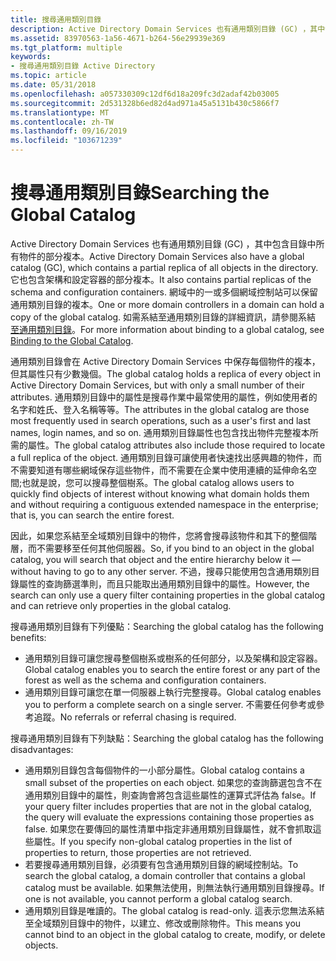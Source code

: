 ```yaml
---
title: 搜尋通用類別目錄
description: Active Directory Domain Services 也有通用類別目錄 (GC) ，其中包含目錄中所有物件的部分複本。
ms.assetid: 83970563-1a56-4671-b264-56e29939e369
ms.tgt_platform: multiple
keywords:
- 搜尋通用類別目錄 Active Directory
ms.topic: article
ms.date: 05/31/2018
ms.openlocfilehash: a057330309c12df6d18a209fc3d2adaf42b03005
ms.sourcegitcommit: 2d531328b6ed82d4ad971a45a5131b430c5866f7
ms.translationtype: MT
ms.contentlocale: zh-TW
ms.lasthandoff: 09/16/2019
ms.locfileid: "103671239"
---
```

# <a name="searching-the-global-catalog"></a><span data-ttu-id="ee380-104">搜尋通用類別目錄</span><span class="sxs-lookup"><span data-stu-id="ee380-104">Searching the Global Catalog</span></span>

<span data-ttu-id="ee380-105">Active Directory Domain Services 也有通用類別目錄 (GC) ，其中包含目錄中所有物件的部分複本。</span><span class="sxs-lookup"><span data-stu-id="ee380-105">Active Directory Domain Services also have a global catalog (GC), which contains a partial replica of all objects in the directory.</span></span> <span data-ttu-id="ee380-106">它也包含架構和設定容器的部分複本。</span><span class="sxs-lookup"><span data-stu-id="ee380-106">It also contains partial replicas of the schema and configuration containers.</span></span> <span data-ttu-id="ee380-107">網域中的一或多個網域控制站可以保留通用類別目錄的複本。</span><span class="sxs-lookup"><span data-stu-id="ee380-107">One or more domain controllers in a domain can hold a copy of the global catalog.</span></span> <span data-ttu-id="ee380-108">如需系結至通用類別目錄的詳細資訊，請參閱系結 [至通用類別目錄](binding-to-the-global-catalog.md)。</span><span class="sxs-lookup"><span data-stu-id="ee380-108">For more information about binding to a global catalog, see [Binding to the Global Catalog](binding-to-the-global-catalog.md).</span></span>

<span data-ttu-id="ee380-109">通用類別目錄會在 Active Directory Domain Services 中保存每個物件的複本，但其屬性只有少數幾個。</span><span class="sxs-lookup"><span data-stu-id="ee380-109">The global catalog holds a replica of every object in Active Directory Domain Services, but with only a small number of their attributes.</span></span> <span data-ttu-id="ee380-110">通用類別目錄中的屬性是搜尋作業中最常使用的屬性，例如使用者的名字和姓氏、登入名稱等等。</span><span class="sxs-lookup"><span data-stu-id="ee380-110">The attributes in the global catalog are those most frequently used in search operations, such as a user's first and last names, login names, and so on.</span></span> <span data-ttu-id="ee380-111">通用類別目錄屬性也包含找出物件完整複本所需的屬性。</span><span class="sxs-lookup"><span data-stu-id="ee380-111">The global catalog attributes also include those required to locate a full replica of the object.</span></span> <span data-ttu-id="ee380-112">通用類別目錄可讓使用者快速找出感興趣的物件，而不需要知道有哪些網域保存這些物件，而不需要在企業中使用連續的延伸命名空間;也就是說，您可以搜尋整個樹系。</span><span class="sxs-lookup"><span data-stu-id="ee380-112">The global catalog allows users to quickly find objects of interest without knowing what domain holds them and without requiring a contiguous extended namespace in the enterprise; that is, you can search the entire forest.</span></span>

<span data-ttu-id="ee380-113">因此，如果您系結至全域類別目錄中的物件，您將會搜尋該物件和其下的整個階層，而不需要移至任何其他伺服器。</span><span class="sxs-lookup"><span data-stu-id="ee380-113">So, if you bind to an object in the global catalog, you will search that object and the entire hierarchy below it — without having to go to any other server.</span></span> <span data-ttu-id="ee380-114">不過，搜尋只能使用包含通用類別目錄屬性的查詢篩選準則，而且只能取出通用類別目錄中的屬性。</span><span class="sxs-lookup"><span data-stu-id="ee380-114">However, the search can only use a query filter containing properties in the global catalog and can retrieve only properties in the global catalog.</span></span>

<span data-ttu-id="ee380-115">搜尋通用類別目錄有下列優點：</span><span class="sxs-lookup"><span data-stu-id="ee380-115">Searching the global catalog has the following benefits:</span></span>

-   <span data-ttu-id="ee380-116">通用類別目錄可讓您搜尋整個樹系或樹系的任何部分，以及架構和設定容器。</span><span class="sxs-lookup"><span data-stu-id="ee380-116">Global catalog enables you to search the entire forest or any part of the forest as well as the schema and configuration containers.</span></span>
-   <span data-ttu-id="ee380-117">通用類別目錄可讓您在單一伺服器上執行完整搜尋。</span><span class="sxs-lookup"><span data-stu-id="ee380-117">Global catalog enables you to perform a complete search on a single server.</span></span> <span data-ttu-id="ee380-118">不需要任何參考或參考追蹤。</span><span class="sxs-lookup"><span data-stu-id="ee380-118">No referrals or referral chasing is required.</span></span>

<span data-ttu-id="ee380-119">搜尋通用類別目錄有下列缺點：</span><span class="sxs-lookup"><span data-stu-id="ee380-119">Searching the global catalog has the following disadvantages:</span></span>

-   <span data-ttu-id="ee380-120">通用類別目錄包含每個物件的一小部分屬性。</span><span class="sxs-lookup"><span data-stu-id="ee380-120">Global catalog contains a small subset of the properties on each object.</span></span> <span data-ttu-id="ee380-121">如果您的查詢篩選包含不在通用類別目錄中的屬性，則查詢會將包含這些屬性的運算式評估為 false。</span><span class="sxs-lookup"><span data-stu-id="ee380-121">If your query filter includes properties that are not in the global catalog, the query will evaluate the expressions containing those properties as false.</span></span> <span data-ttu-id="ee380-122">如果您在要傳回的屬性清單中指定非通用類別目錄屬性，就不會抓取這些屬性。</span><span class="sxs-lookup"><span data-stu-id="ee380-122">If you specify non-global catalog properties in the list of properties to return, those properties are not retrieved.</span></span>
-   <span data-ttu-id="ee380-123">若要搜尋通用類別目錄，必須要有包含通用類別目錄的網域控制站。</span><span class="sxs-lookup"><span data-stu-id="ee380-123">To search the global catalog, a domain controller that contains a global catalog must be available.</span></span> <span data-ttu-id="ee380-124">如果無法使用，則無法執行通用類別目錄搜尋。</span><span class="sxs-lookup"><span data-stu-id="ee380-124">If one is not available, you cannot perform a global catalog search.</span></span>
-   <span data-ttu-id="ee380-125">通用類別目錄是唯讀的。</span><span class="sxs-lookup"><span data-stu-id="ee380-125">The global catalog is read-only.</span></span> <span data-ttu-id="ee380-126">這表示您無法系結至全域類別目錄中的物件，以建立、修改或刪除物件。</span><span class="sxs-lookup"><span data-stu-id="ee380-126">This means you cannot bind to an object in the global catalog to create, modify, or delete objects.</span></span>

 

 




